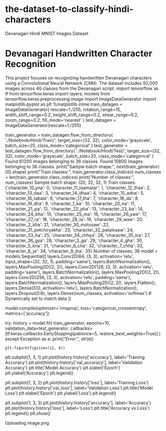 # the-dataset-to-classify-hindi-characters
Devanagari Hindi MNIST Images Dataset
# Devanagari Handwritten Character Recognition

This project focuses on recognizing handwritten Devanagari characters using a Convolutional Neural Network (CNN). The dataset includes 92,000 images across 46 classes from the Devanagari script.
import tensorflow as tf
from tensorflow.keras import layers, models
from tensorflow.keras.preprocessing.image import ImageDataGenerator
import matplotlib.pyplot as plt
%matplotlib inline
train_datagen = ImageDataGenerator(
    rescale=1./255,
    rotation_range=15,
    width_shift_range=0.2,
    height_shift_range=0.2,
    shear_range=0.2,
    zoom_range=0.2,
    fill_mode='nearest'
)
test_datagen = ImageDataGenerator(rescale=1./255)

train_generator = train_datagen.flow_from_directory(
    './Notebook/Hindi/Train/',
    target_size=(32, 32),
    color_mode='grayscale',
    batch_size=20,
    class_mode='categorical'
)
test_generator = test_datagen.flow_from_directory(
    './Notebook/Hindi/Test/',
    target_size=(32, 32),
    color_mode='grayscale',
    batch_size=20,
    class_mode='categorical'
)
Found 61200 images belonging to 36 classes.
Found 10800 images belonging to 36 classes.
print("Sample batch shape:", next(train_generator)[0].shape)
print("Train classes:", train_generator.class_indices)
num_classes = len(train_generator.class_indices)
print("Number of classes:", num_classes)
Sample batch shape: (20, 32, 32, 1)
Train classes: {'character_10_yna': 0, 'character_11_taamatar': 1, 'character_12_thaa': 2, 'character_13_daa': 3, 'character_14_dhaa': 4, 'character_15_adna': 5, 'character_16_tabala': 6, 'character_17_tha': 7, 'character_18_da': 8, 'character_19_dha': 9, 'character_1_ka': 10, 'character_20_na': 11, 'character_21_pa': 12, 'character_22_pha': 13, 'character_23_ba': 14, 'character_24_bha': 15, 'character_25_ma': 16, 'character_26_yaw': 17, 'character_27_ra': 18, 'character_28_la': 19, 'character_29_waw': 20, 'character_2_kha': 21, 'character_30_motosaw': 22, 'character_31_petchiryakha': 23, 'character_32_patalosaw': 24, 'character_33_ha': 25, 'character_34_chhya': 26, 'character_35_tra': 27, 'character_36_gya': 28, 'character_3_ga': 29, 'character_4_gha': 30, 'character_5_kna': 31, 'character_6_cha': 32, 'character_7_chha': 33, 'character_8_ja': 34, 'character_9_jha': 35}
Number of classes: 36
model = models.Sequential([
    layers.Conv2D(64, (3, 3), activation='relu', input_shape=(32, 32, 1), padding='same'),
    layers.BatchNormalization(),
    layers.MaxPooling2D((2, 2)),
    layers.Conv2D(128, (3, 3), activation='relu', padding='same'),
    layers.BatchNormalization(),
    layers.MaxPooling2D((2, 2)),
    layers.Conv2D(256, (3, 3), activation='relu', padding='same'),
    layers.BatchNormalization(),
    layers.MaxPooling2D((2, 2)),
    layers.Flatten(),
    layers.Dense(512, activation='relu'),
    layers.BatchNormalization(),
    layers.Dropout(0.6),
    layers.Dense(num_classes, activation='softmax')  # Dynamically set to match data
])

model.compile(optimizer='rmsprop', loss='categorical_crossentropy', metrics=['accuracy'])

try:
    history = model.fit(
        train_generator,
        epochs=10,
        validation_data=test_generator,
        callbacks=[tf.keras.callbacks.EarlyStopping(patience=5, restore_best_weights=True)]
    )
except Exception as e:
    print("Error:", str(e))

    plt.figure(figsize=(12, 4))
plt.subplot(1, 3, 1)
plt.plot(history.history['accuracy'], label='Training Accuracy')
plt.plot(history.history['val_accuracy'], label='Validation Accuracy')
plt.title('Model Accuracy')
plt.xlabel('Epoch')
plt.ylabel('Accuracy')
plt.legend()

plt.subplot(1, 3, 2)
plt.plot(history.history['loss'], label='Training Loss')
plt.plot(history.history['val_loss'], label='Validation Loss')
plt.title('Model Loss')
plt.xlabel('Epoch')
plt.ylabel('Loss')
plt.legend()

plt.subplot(1, 3, 3)
plt.plot(history.history['accuracy'], label='Accuracy')
plt.plot(history.history['loss'], label='Loss')
plt.title('Accuracy vs Loss')
plt.legend()
plt.show()


Uploading image.png

